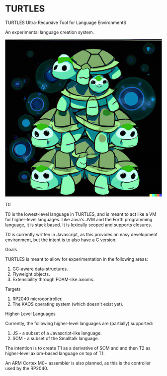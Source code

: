# TURTLES
TURTLES Ultra-Recursive Tool for Language EnvironmentS

An experimental language creation system.

![Turtles](turtles.png)

T0

T0 is the lowest-level language in TURTLES, and is meant to act like a VM for higher-level languages. Like Java's JVM and the Forth programming language, it is stack based.
It is lexically scoped and supports closures.

T0 is currently written in Javascript, as this provides an easy development environment,
but the intent is to also have a C version.

Goals

TURTLES is meant to allow for experimentation in the following areas:
1. GC-aware data-structures.
2. Flyweight objects.
3. Extensibility through FOAM-like axioms.

Targets

1. RP2040 microcontroller.
2. The KAOS operating system (which doesn't exist yet).

Higher-Level Languages

Currently, the following higher-level languages are (partially) supported:

1. JS - a subset of a Javascript-like language.
2. SOM - a subset of the Smalltalk language.

The intention is to create T1 as a derivative of SOM and and then T2 as higher-level
axiom-based language on top of T1.

An ARM Cortex M0+ assembler is also planned, as this is the controller used by the RP2040.
